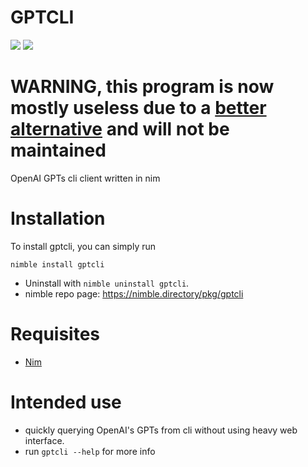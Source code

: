 # GPTCLI

![](https://img.shields.io/github/languages/top/jaredmontoya/gptcli?style=flat)
![](https://img.shields.io/github/languages/code-size/jaredmontoya/gptcli?style=flat)

# WARNING, this program is now mostly useless due to a [better alternative](https://nimble.directory/pkg/chatopenai) and will not be maintained

OpenAI GPTs cli client written in nim

# Installation
To install gptcli, you can simply run
```
nimble install gptcli
```
- Uninstall with `nimble uninstall gptcli`.
- nimble repo page: https://nimble.directory/pkg/gptcli

# Requisites

- [Nim](https://nim-lang.org)

# Intended use

- quickly querying OpenAI's GPTs from cli without using heavy web interface.
- run `gptcli --help` for more info
